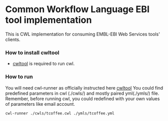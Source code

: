# Common Workflow Language EBI tool implementation
This is CWL implementation for consuming EMBL-EBI Web Services tools' clients.

### How to install cwltool
* [cwltool](https://github.com/common-workflow-language/cwltool) is required to run cwl.

### How to run
You will need cwl-runner as officially instructed here [cwltool](https://github.com/common-workflow-language/cwltool)
You could find predefined parameters in cwl (./cwls/) and mostly paired yml(./ymls/) file. 
Remember, before running cwl, you could redefined with your own values of parameters like email account. 

```
cwl-runner ./cwls/tcoffee.cwl ./ymls/tcoffee.yml
```

